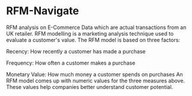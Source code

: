 # RFM-Navigate
RFM analysis on E-Commerce Data which are actual transactions from an UK retailer.
RFM modelling is a marketing analysis technique used to evaluate a customer's value. The RFM model is based on three factors:

Recency: How recently a customer has made a purchase

Frequency: How often a customer makes a purchase

Monetary Value: How much money a customer spends on purchases An RFM model comes up with numeric values for the three measures above. These values help companies better understand customer potential.
